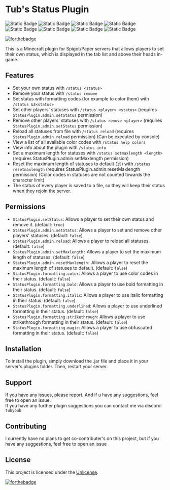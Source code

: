 # Tub's Status Plugin
![Static Badge](https://img.shields.io/badge/MC-1.13-green)
![Static Badge](https://img.shields.io/badge/MC-1.14-green)
![Static Badge](https://img.shields.io/badge/MC-1.15-green)
![Static Badge](https://img.shields.io/badge/MC-1.16-green)
![Static Badge](https://img.shields.io/badge/MC-1.17-green)
![Static Badge](https://img.shields.io/badge/MC-1.18-green)
![Static Badge](https://img.shields.io/badge/MC-1.19-green)
![Static Badge](https://img.shields.io/badge/MC-1.20-green)

[![forthebadge](https://forthebadge.com/images/badges/works-on-my-machine.svg)](https://forthebadge.com)


This is a Minecraft plugin for Spigot/Paper servers that allows players to set their own status, which is displayed in the tab list and above their heads in-game.
## Features

- Set your own status with `/status <status>`
- Remove your status with `/status remove`
- Set status with formatting codes (for example to color them) with `/status &3<status>`
- Set other players' statuses with `/status <player> <status>` (requires `StatusPlugin.admin.setStatus` permission)
- Remove other players' statuses with `/status remove <player>` (requires `StatusPlugin.admin.setStatus` permission)
- Reload all statuses from file with `/status reload` (requires `StatusPlugin.admin.reload` permission) (Can be executed by console)
- View a list of all available color codes with `/status help colors`
- View info about the plugin with `/status info`
- Set a maximum length for statuses with `/status setmaxlength <length>` (requires StatusPlugin.admin.setMaxlength permission)
- Reset the maximum length of statuses to default (`15`) with `/status resetmaxlength` (requires StatusPlugin.admin.resetMaxlength permission)
  (Color codes in statuses are not counted towards the character limit)
- The status of every player is saved to a file, so they will keep their status when they rejoin the server.

## Permissions

- `StatusPlugin.setStatus`: Allows a player to set their own status and remove it. (default: `true`)
- `StatusPlugin.admin.setStatus`: Allows a player to set and remove other players' statuses. (default: `false`)
- `StatusPlugin.admin.reload`: Allows a player to reload all statuses.(default: `false`)
- `StatusPlugin.admin.setMaxlength:` Allows a player to set the maximum length of statuses. (default: `false`)
- `StatusPlugin.admin.resetMaxlength:` Allows a player to reset the maximum length of statuses to default. (default: `false`)
- `StatusPlugin.formatting.color`: Allows a player to use color codes in their status. (default: `false`)
- `StatusPlugin.formatting.bold`: Allows a player to use bold formatting in their status. (default: `false`)
- `StatusPlugin.formatting.italic`: Allows a player to use italic formatting in their status. (default: `false`)
- `StatusPlugin.formatting.underlined`: Allows a player to use underlined formatting in their status. (default: `false`)
- `StatusPlugin.formatting.strikethrough`: Allows a player to use strikethrough formatting in their status. (default: `false`)
- `StatusPlugin.formatting.magic`: Allows a player to use obfuscated formatting in their status. (default: `false`)

## Installation

To install the plugin, simply download the .jar file and place it in your server's plugins folder. Then, restart your server.

## Support

If you have any issues, please report. And if u have any suggestions, feel free to open an issue.
<br>
If you have any further plugin suggestions you can contact me via discord: `tubyoub`

## Contributing

I currently have no plans to get co-contributer's on this project, but if you have any suggestions, feel free to open an issue

## License

This project is licensed under the [Unlicense](LICENSE).

[![forthebadge](https://forthebadge.com/images/badges/powered-by-black-magic.svg)](https://forthebadge.com)
